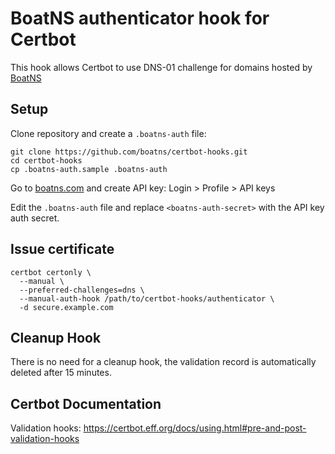 # BoatNS authenticator hook for Certbot

This hook allows Certbot to use DNS-01 challenge for domains hosted by <a href="https://boatns.com/">BoatNS</a>

## Setup

Clone repository and create a `.boatns-auth` file:

    git clone https://github.com/boatns/certbot-hooks.git
    cd certbot-hooks
    cp .boatns-auth.sample .boatns-auth

Go to [boatns.com](https://boatns.com/) and create API key: Login > Profile > API keys

Edit the `.boatns-auth` file and replace `<boatns-auth-secret>` with the API key auth secret.

## Issue certificate

```
certbot certonly \
  --manual \
  --preferred-challenges=dns \
  --manual-auth-hook /path/to/certbot-hooks/authenticator \
  -d secure.example.com
```

## Cleanup Hook

There is no need for a cleanup hook, the validation record is automatically deleted after 15 minutes.

## Certbot Documentation

Validation hooks: <https://certbot.eff.org/docs/using.html#pre-and-post-validation-hooks>

